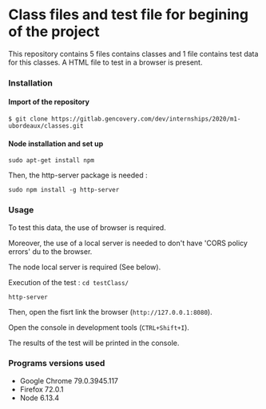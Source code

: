 # Class files and test file for begining of the project
This repository contains 5 files contains classes and 1 file contains test data for this classes.
A HTML file to test in a browser is present.

### Installation

#### Import of the repository
`$ git clone https://gitlab.gencovery.com/dev/internships/2020/m1-ubordeaux/classes.git`

#### Node installation and set up
`sudo apt-get install npm`

Then, the http-server package is needed : 

`sudo npm install -g http-server`

### Usage
To test this data, the use of browser is required.

Moreover, the use of a local server is needed to don't have 'CORS policy errors' du to the browser.

The node local server is required (See below). 

Execution of the test :
`cd testClass/`

`http-server`

Then, open the fisrt link the browser (`http://127.0.0.1:8080`).

Open the console in development tools (`CTRL+Shift+I`).

The results of the test will be printed in the console.

### Programs versions used
* Google Chrome 79.0.3945.117
* Firefox 72.0.1
* Node 6.13.4